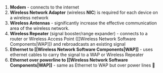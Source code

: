 1. **Modem** - connects to the internet
2. **Wireless Network Adapter** (wireless **NIC**) is required for each device on a wireless network
3. **Wireless Antennas** - significantly increase the effective communication area of the wireless network.
4. **Wireless Repeater** (signal booster/range expander) - connects to a router or Wireless Access Point ([[Wireless Network Software Components|WAP]]) and rebroadcasts an existing signal
5. **Ethernet to [[Wireless Network Software Components|WAP]]** - uses ethernet cables to carry the signal to a WAP or Wireless Repeater
6. **Ethernet over powerline to [[Wireless Network Software Components|WAP]]** - same as Ethernet to WAP but over power lines 🤯